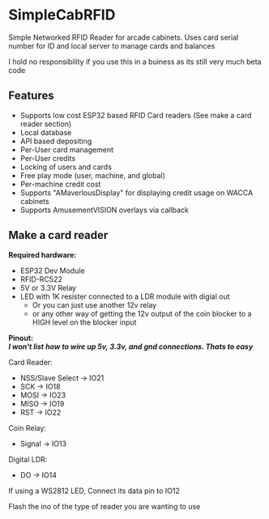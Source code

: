 # SimpleCabRFID
Simple Networked RFID Reader for arcade cabinets. Uses card serial number for ID and local server to manage cards and balances

I hold no responsibility if you use this in a buiness as its still very much beta code

## Features
* Supports low cost ESP32 based RFID Card readers (See make a card reader section)
* Local database
* API based depositing
* Per-User card management
* Per-User credits
* Locking of users and cards
* Free play mode (user, machine, and global)
* Per-machine credit cost
* Supports "AMaverlousDisplay" for displaying credit usage on WACCA cabinets
* Supports AmusementVISION overlays via callback

## Make a card reader
**Required hardware:**<br/>
* ESP32 Dev Module
* RFID-RC522
* 5V or 3.3V Relay
* LED with 1K resister connected to a LDR module with digial out
  * Or you can just use another 12v relay
  * or any other way of getting the 12v output of the coin blocker to a HIGH level on the blocker input

**Pinout:**<br/>
***I won't list how to wire up 5v, 3.3v, and gnd connections. Thats to easy***<br/>

Card Reader:<br/>
* NSS/Slave Select -> IO21
* SCK -> IO18
* MOSI -> IO23
* MISO -> IO19
* RST -> IO22

Coin Relay:<br/>
* Signal -> IO13

Digital LDR:<br/>
* DO -> IO14

If using a WS2812 LED, Connect its data pin to IO12

Flash the ino of the type of reader you are wanting to use
